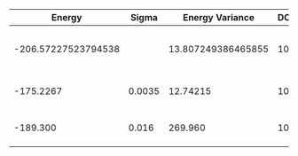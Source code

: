 | Energy              | Sigma  | Energy Variance    | DOF | Einf | Method                       | Reference |
|---------------------|--------|--------------------|-----|------|------------------------------|-----------|
| -206.57227523794538 |        | 13.807249386465855 | 100 | 0    | DMRG (bond dimension = 1024) | [code](https://github.com/varbench/methods/blob/main/scripts/J1J2/square_100_P_0.7/dmrg.sh) |
| -175.2267           | 0.0035 | 12.74215           | 100 | 0    | RBM (alpha = 1)              | TODO: own code (RBM) |
| -189.300            | 0.016  | 269.960            | 100 | 0    | Jastrow baseline             | TODO: own code (Jastrow) |
